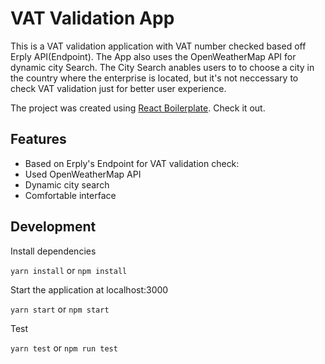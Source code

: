 # VAT Validation App

This is a VAT validation application
with VAT number checked based off Erply API(Endpoint).
The App also uses the OpenWeatherMap API for 
dynamic city Search. The City Search anables users to
to choose a city in the country where the enterprise is located,
but it's not neccessary to check VAT validation just
for better user experience.

The project was created using [React Boilerplate](https://github.com/react-boilerplate/react-boilerplate). Check it out.

## Features

- Based on Erply's Endpoint for VAT validation check:
- Used OpenWeatherMap API
- Dynamic city search
- Comfortable interface

## Development

Install dependencies

`yarn install` or `npm install`

Start the application at localhost:3000

`yarn start` or `npm start`

Test

`yarn test` or `npm run test`

